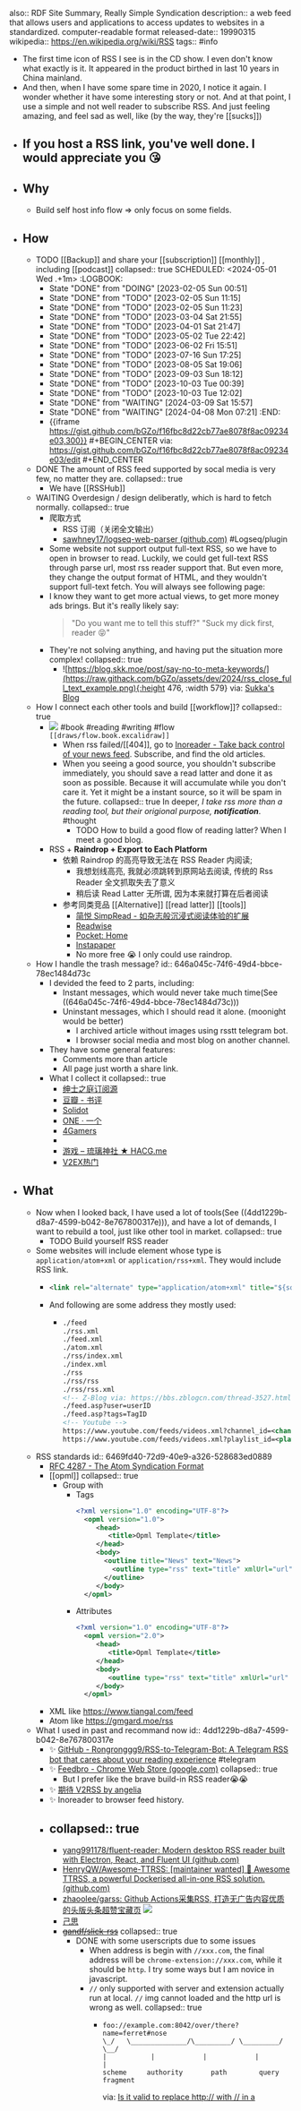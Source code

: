 also:: RDF Site Summary, Really Simple Syndication
description:: a web feed that allows users and applications to access updates to websites in a standardized. computer-readable format
released-date:: 19990315
wikipedia:: https://en.wikipedia.org/wiki/RSS
tags:: #info

- The first time icon of RSS I see is in the CD show. I even don't know what exactly is it. It appeared in the product birthed in last 10 years in China mainland.
- And then, when I have some spare time in 2020, I notice it again. I wonder whether it have some interesting story or not. And at that point, I use a simple and not well reader to subscribe RSS. And just feeling amazing, and feel sad as well, like (by the way, they're [[sucks]])
- If you host a RSS link, you've well done. I would appreciate you 😘
  -
- ## Why
  - Build self host info flow => only focus on some fields.
- ## How
  - TODO  [[Backup]] and share your [[subscription]] [[monthly]] , including [[podcast]]
    collapsed:: true
    SCHEDULED: <2024-05-01 Wed .+1m>
    :LOGBOOK:
    * State "DONE" from "DOING" [2023-02-05 Sun 00:51]
    * State "DONE" from "TODO" [2023-02-05 Sun 11:15]
    * State "DONE" from "TODO" [2023-02-05 Sun 11:23]
    * State "DONE" from "TODO" [2023-03-04 Sat 21:55]
    * State "DONE" from "TODO" [2023-04-01 Sat 21:47]
    * State "DONE" from "TODO" [2023-05-02 Tue 22:42]
    * State "DONE" from "TODO" [2023-06-02 Fri 15:51]
    * State "DONE" from "TODO" [2023-07-16 Sun 17:25]
    * State "DONE" from "TODO" [2023-08-05 Sat 19:06]
    * State "DONE" from "TODO" [2023-09-03 Sun 18:12]
    * State "DONE" from "TODO" [2023-10-03 Tue 00:39]
    * State "DONE" from "TODO" [2023-10-03 Tue 12:02]
    * State "DONE" from "WAITING" [2024-03-09 Sat 15:57]
    * State "DONE" from "WAITING" [2024-04-08 Mon 07:21]
    :END:
    - {{iframe https://gist.github.com/bGZo/f16fbc8d22cb77ae8078f8ac09234e03,300}}
      #+BEGIN_CENTER
      via: https://gist.github.com/bGZo/f16fbc8d22cb77ae8078f8ac09234e03/edit
      #+END_CENTER
  - DONE The amount of RSS feed supported by socal media is very few, no matter they are.
    collapsed:: true
    - We have [[RSSHub]]
  - WAITING Overdesign / design deliberatly, which is hard to fetch normally.
    collapsed:: true
    - 爬取方式
      - RSS 订阅（关闭全文输出）
      - [sawhney17/logseq-web-parser (github.com)](https://github.com/sawhney17/logseq-web-parser) #Logseq/plugin
    - Some website not support output full-text RSS, so we have to open in browser to read. Luckily, we could get full-text RSS through parse url, most rss reader support that. But even more, they change the output format of HTML, and they wouldn't support full-text fetch. You will always see following page:
    - I know they want to get more actual views, to get more money ads brings. But it's really likely say:
      > "Do you want me to tell this stuff?"
      "Suck my dick first, reader 😝"
    - They're not solving anything, and having put the situation more complex!
      collapsed:: true
      - ![https://blog.skk.moe/post/say-no-to-meta-keywords/](https://raw.githack.com/bGZo/assets/dev/2024/rss_close_full_text_example.png){:height 476, :width 579}
        via: [Sukka's Blog](https://blog.skk.moe/atom.xml)
  - How I connect each other tools and build [[workflow]]?
    collapsed:: true
    - ![](https://raw.githack.com/bGZo/assets/dev/2024/infoflow.excalidraw-fs8.png)
      #book #reading #writing #flow
      `[[draws/flow.book.excalidraw]]`
      - When rss failed/[[404]], go to [Inoreader - Take back control of your news feed](https://www.inoreader.com/). Subscribe, and find the old articles.
      - When you seeing a good source, you shouldn't subscribe immediately, you should save a read latter and done it as soon as possible. Because it will accumulate while  you don't care it. Yet it might be a instant source, so it will be spam in the future.
        collapsed:: true
        In deeper, *I take rss more than a reading tool, but their origional purpose, __notification__*.
        #thought
        - TODO How to build a good flow of reading latter? When I meet a good blog.
    - RSS  + **Raindrop + Export to Each Platform**
      - 依赖 Raindrop 的高亮导致无法在 RSS Reader 内阅读;
        - 我想划线高亮, 我就必须跳转到原网站去阅读,
          传统的 Rss Reader 全文抓取失去了意义
        - 稍后读 Read Latter 无所谓, 因为本来就打算在后者阅读
      - 参考同类竞品 [[Alternative]] [[read latter]] [[tools]]
        - [简悦 SimpRead - 如杂志般沉浸式阅读体验的扩展](http://ksria.com/simpread/)
        - [Readwise](https://readwise.io/)
        - [Pocket: Home](https://getpocket.com/en/)
        - [Instapaper](https://www.instapaper.com/)
        - No more free 😭 I only could use raindrop.
  - How I handle the trash message?
    id:: 646a045c-74f6-49d4-bbce-78ec1484d73c
    - I devided the feed to 2 parts, including:
      - Instant messages, which would never take much time(See ((646a045c-74f6-49d4-bbce-78ec1484d73c)))
      - Uninstant messages, which I should read it alone. (moonight would be better)
        - I archived article without images using rsstt telegram bot.
        - I browser social media and most blog on another channel.
    - They have some general features:
      - Comments more than article
      - All page just worth a share link.
    - What I collect it
      collapsed:: true
      - [绅士之庭订阅源](https://gmgard.moe/rss)
      - [豆瓣 - 书评](https://www.douban.com/feed/review/book)
      - [Solidot](https://www.solidot.org/index.rss)
      - [ONE · 一个](https://rsshub.app/one)
      - [4Gamers](https://www.4gamers.com.tw/rss/latest-news)
      -
      - [游戏 – 琉璃神社 ★ HACG.me](https://www.hacg.mom/wp/game.html/feed)
      - [V2EX热门](https://rsshub.app/v2ex/topics/hot)
- ## What
  - Now when I looked back, I have used a lot of tools(See ((4dd1229b-d8a7-4599-b042-8e767800317e))), and have a lot of demands, I want to rebuild a tool, just like other tool in market.
    collapsed:: true
    - TODO Build yourself RSS reader
  - Some websites will include element whose type is `application/atom+xml` or `application/rss+xml`. They would include RSS link.
    - ```xml
      <link rel="alternate" type="application/atom+xml" title="${source.title}" href="${source.url}">
      ```
    - And following are some address they mostly used:
      - ```xml
        ./feed
        ./rss.xml
        ./feed.xml
        ./atom.xml
        ./rss/index.xml
        ./index.xml
        ./rss
        ./rss/rss
        ./rss/rss.xml
        <!-- Z-Blog via: https://bbs.zblogcn.com/thread-3527.html-->
        ./feed.asp?user=userID
        ./feed.asp?tags=TagID
        <!-- Youtube -->
        https://www.youtube.com/feeds/videos.xml?channel_id=<channel_id>
        https://www.youtube.com/feeds/videos.xml?playlist_id=<playlist_id>
        ```
  - RSS standards
    id:: 6469fd40-72d9-40e9-a326-528683ed0889
    - [RFC 4287 - The Atom Syndication Format](https://datatracker.ietf.org/doc/html/rfc4287)
    - [[opml]]
      collapsed:: true
      - Group with
        - Tags
          ```xml
          <?xml version="1.0" encoding="UTF-8"?>
            <opml version="1.0">
               <head>
                  <title>Opml Template</title>
               </head>
               <body>
                 <outline title="News" text="News">
                   <outline type="rss" text="title" xmlUrl="url" />
                 </outline>
               </body>
            </opml>
          ```
        - Attributes
          ```xml
          <?xml version="1.0" encoding="UTF-8"?>
            <opml version="2.0">
               <head>
                  <title>Opml Template</title>
               </head>
               <body>
                  <outline type="rss" text="title" xmlUrl="url" group="group/name" />
               </body>
            </opml>
          ```
    - XML like https://www.tiangal.com/feed
    - Atom like https://gmgard.moe/rss
  - What I used in past and recommand now
    id:: 4dd1229b-d8a7-4599-b042-8e767800317e
    - ✨ [GitHub - Rongronggg9/RSS-to-Telegram-Bot: A Telegram RSS bot that cares about your reading experience](https://github.com/Rongronggg9/RSS-to-Telegram-Bot) #telegram
    - ✨ [Feedbro - Chrome Web Store (google.com)](https://chrome.google.com/webstore/detail/feedbro/mefgmmbdailogpfhfblcnnjfmnpnmdfa?hl=en)
      collapsed:: true
      - But I prefer like the brave build-in RSS reader😭😭
    - ✨ [期待 V2RSS by angelia](https://v2rss.com)
    - ✨ Inoreader to browser feed history.
    - collapsed:: true
      ---
      - [yang991178/fluent-reader: Modern desktop RSS reader built with Electron, React, and Fluent UI (github.com)](https://github.com/yang991178/fluent-reader)
      - [HenryQW/Awesome-TTRSS: [maintainer wanted] 🐋 Awesome TTRSS, a powerful Dockerised all-in-one RSS solution. (github.com)](https://github.com/HenryQW/Awesome-TTRSS)
      - [zhaoolee/garss: Github Actions采集RSS, 打造无广告内容优质的头版头条超赞宝藏页](https://github.com/zhaoolee/garss) ![](https://img.shields.io/github/stars/zhaoolee/garss)
      - [己思](https://ohmyrss.com/#)
      - ~~[gandf/slick-rss](https://github.com/gandf/slick-rss)~~
        collapsed:: true
        - DONE with some userscripts due to some issues
          - When address is begin with `//xxx.com`, the final address will be `chrome-extension://xxx.com`, while it should be `http`. I try some ways but I am novice in javascript.
          - `//` only supported with server and extension actually run at local. `//` img cannot loaded and the http url is wrong as well.
            collapsed:: true
            - ```
              foo://example.com:8042/over/there?name=ferret#nose
              \_/   \______________/\_________/ \_________/ \__/
              |           |            |            |        |
              scheme     authority       path        query   fragment
              ```
              via: [Is it valid to replace http:// with // in a <script src="http://...">?](https://stackoverflow.com/questions/550038/is-it-valid-to-replace-http-with-in-a-script-src-http)
        - TODO I cannot replace target when all data has loaded. So I try to add a button to replace the RSS content, with [Content Security Policy - Chrome Developers](https://developer.chrome.com/docs/apps/contentSecurityPolicy/#relaxing-inline-script).
          ([cordova - The Content Security Policy 'default-src * data:;' was delivered via a  element outside the document's  - Stack Overflow](https://stackoverflow.com/questions/39657544/the-content-security-policy-default-src-data-was-delivered-via-a-meta-el))
          - Cannot run inline javescript
            - [How does inline JavaScript work with HTML ? - GeeksforGeeks](https://www.geeksforgeeks.org/how-does-inline-javascript-work-with-html/)
            - Solution
              - ```html
                <button id="myButton">Click me</button>
                <script src="script.js"></script>
                ```
                ```js
                document.getElementById("myButton").addEventListener("click", myFunction);
                function myFunction(){
                  console.log('asd');
                }
                ```
              - > In chrome apps, Content Security Policy does not allow inline javascript. So you have to put your javascript in a .js file and include it in your HTML.
                Further reading: [https://developer.chrome.com/extensions/contentSecurityPolicy](https://developer.chrome.com/extensions/contentSecurityPolicy)
                via: [javascript - Refused to execute inline event handler because it violates CSP. (SANDBOX) - Stack Overflow](https://stackoverflow.com/questions/36324333/refused-to-execute-inline-event-handler-because-it-violates-csp-sandbox)
        - Extra
          - [What are Bookmarklets? How to Use JavaScript to Make a Bookmarklet in Chromium and Firefox](https://www.freecodecamp.org/news/what-are-bookmarklets/)
          - TODO [异步 JavaScript 简介 - 学习 Web 开发 | MDN](https://developer.mozilla.org/zh-CN/docs/Learn/JavaScript/Asynchronous/Introducing)
          - JavaScript regex group replace?
            [regex - Javascript replace with reference to matched group? - Stack Overflow](https://stackoverflow.com/questions/1234712/javascript-replace-with-reference-to-matched-group)
            - ```js
              /**
              <div class="feedPreviewSummaryContent" style="max-height: 480px;">[img]https://img.imoutomoe.net/images/2022/12/06/35c17455f54a12950.jpg[/img]
              [img]https://img.imoutomoe.net/images/2022/12/06/4c015ed6fd28b52d2.jpg[/img]
              [img]https://img.imoutomoe.net/images/2022/12/06/52168fd40a039b8b4.jpg[/img]
              [img]https://cdn.cloudflare.steamstatic.com/steam/apps/1924680/heade ..</div>
              **/
              ```
  -